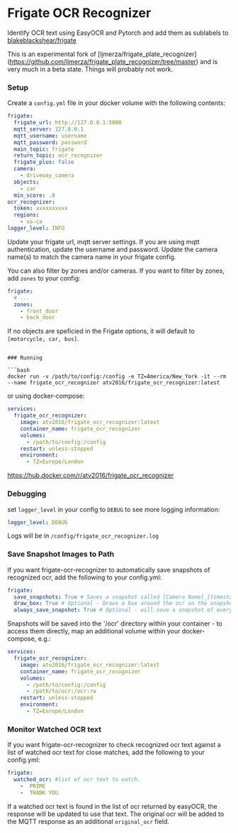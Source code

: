# Frigate OCR Recognizer

Identify OCR text using EasyOCR and Pytorch and add them as sublabels to [blakeblackshear/frigate](https://github.com/blakeblackshear/frigate)

This is an experimental fork of [ljmerza/frigate_plate_recognizer] (https://github.com/ljmerza/frigate_plate_recognizer/tree/master) and is very much in a beta state. Things will probably not work.

### Setup

Create a `config.yml` file in your docker volume with the following contents:

```yml
frigate:
  frigate_url: http://127.0.0.1:5000
  mqtt_server: 127.0.0.1
  mqtt_username: username
  mqtt_password: password
  main_topic: frigate
  return_topic: ocr_recognizer
  frigate_plus: false
  camera:
    - driveway_camera
  objects:
    - car
  min_score: .8
ocr_recognizer:
  token: xxxxxxxxxx
  regions: 
    - us-ca
logger_level: INFO
```

Update your frigate url, mqtt server settings. If you are using mqtt authentication, update the username and password. Update the camera name(s) to match the camera name in your frigate config.

You can also filter by zones and/or cameras. If you want to filter by zones, add `zones` to your config:

```yml
frigate:
  # ...
  zones:
    - front_door
    - back_door
```

If no objects are speficied in the Frigate options, it will default to `[motorcycle, car, bus]`.

```

### Running

```bash
docker run -v /path/to/config:/config -e TZ=America/New_York -it --rm --name frigate_ocr_recognizer atv2016/frigate_ocr_recognizer:latest
```

or using docker-compose:

```yml
services:
  frigate_ocr_recognizer:
    image: atv2016/frigate_ocr_recognizer:latest
    container_name: frigate_ocr_recognizer
    volumes:
      - /path/to/config:/config
    restart: unless-stopped
    environment:
      - TZ=Europe/London
```

https://hub.docker.com/r/atv2016/frigate_ocr_recognizer

### Debugging

set `logger_level` in your config to `DEBUG` to see more logging information:

```yml
logger_level: DEBUG
```

Logs will be in `/config/frigate_ocr_recognizer.log`

### Save Snapshot Images to Path

If you want frigate-ocr-recognizer to automatically save snapshots of recognized ocr, add the following to your config.yml:

```yml
frigate:
  save_snapshots: True # Saves a snapshot called [Camera Name]_[timestamp].png
  draw_box: True # Optional - Draws a box around the ocr on the snapshot along with the OCR text (Required Frigate plus setting)
  always_save_snapshot: True # Optional - will save a snapshot of every event sent to frigate_ocr_recognizer, even if no plate is detected
```

Snapshots will be saved into the '/ocr' directory within your container - to access them directly, map an additional volume within your docker-compose, e.g.:

```yml
services:
  frigate_ocr_recognizer:
    image: atv2016/frigate_ocr_recognizer:latest
    container_name: frigate_ocr_recognizer
    volumes:
      - /path/to/config:/config
      - /path/to/ocr:/ocr:rw
    restart: unless-stopped
    environment:
      - TZ=Europe/London
```

### Monitor Watched OCR text

If you want frigate-ocr-recognizer to check recognized ocr text against a list of watched ocr text for close matches, add the following to your config.yml:

```yml
frigate:
  watched_ocr: #list of ocr text to watch.
    -  PRIME
    -  THANK YOU
```

If a watched ocr text is found in the list of ocr returned by easyOCR, the response will be updated to use that text. The original ocr will be added to the MQTT response as an additional `original_ocr` field.
